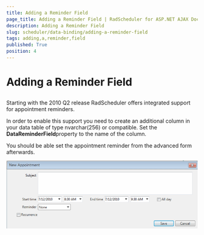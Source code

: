 ```yaml
---
title: Adding a Reminder Field
page_title: Adding a Reminder Field | RadScheduler for ASP.NET AJAX Documentation
description: Adding a Reminder Field
slug: scheduler/data-binding/adding-a-reminder-field
tags: adding,a,reminder,field
published: True
position: 4
---
```


# Adding a Reminder Field



## 

Starting with the 2010 Q2 release RadScheduler offers integrated support for appointment reminders.

In order to enable this support you need to create an additional column in your data table of type nvarchar(256) or compatible. Set the **DataReminderField**property to the name of the column.

You should be able set the appointment reminder from the advanced form afterwards.

![Reminders](images/scheduler_advancedform_reminder.png)
